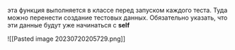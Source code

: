 эта функция выполняется в классе перед запуском каждого теста. Туда можно перенести создание тестовых данных. Обязательно указать, что эти данные будут уже начинаться с __self__

![[Pasted image 20230720205729.png]]